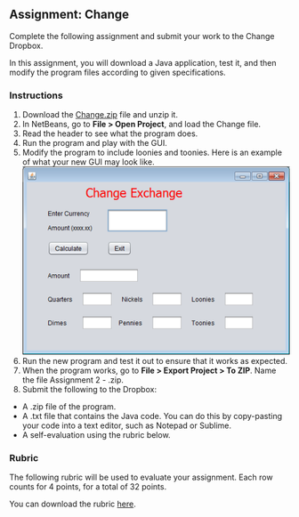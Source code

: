 ##  Assignment: Change

Complete the following assignment and submit your work to the Change Dropbox.

In this assignment, you will download a Java application, test it, and then modify the program files according to given specifications.

### Instructions 
1. Download the [Change.zip](Assignment_Files/Change.zip) file and unzip it.
2. In NetBeans, go to **File > Open Project**, and load the Change file.
3. Read the header to see what the program does.
4. Run the program and play with the GUI. 
5. Modify the program to include loonies and toonies. Here is an example of what your new GUI may look like.
  ![](Images/Change_Exchange_Form.png)
6. Run the new program and test it out to ensure that it works as expected.
7. When the program works, go to **File > Export Project > To ZIP**. Name the file Assignment 2 - <insert your name here>.zip.
8. Submit the following to the Dropbox:
  * A .zip file of the program.
  * A .txt file that contains the Java code. You can do this by copy-pasting your code into a text editor, such as Notepad or Sublime.
  * A self-evaluation using the rubric below. 

### Rubric

The following rubric will be used to evaluate your assignment. Each row counts for 4 points, for a total of 32 points. 

You can download the rubric [here](https://docs.google.com/document/d/1hYyz4BkeOiyYs38s4WxF1nQHXgA2AQuGgNnQGHRtroI/edit?usp=sharing).
